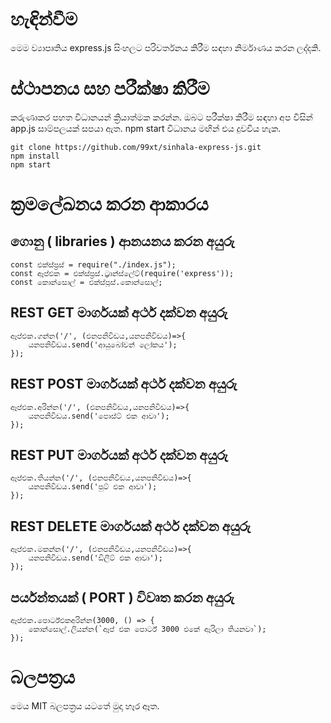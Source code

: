 
# හැඳින්වීම

මෙම ව්‍යාපෘතිය express.js සිංහලට පරිවර්තනය කිරීම සඳහා නිර්මාණය කරන ලද්දකි.

# ස්ථාපනය සහ පරීක්ෂා කිරීම

කරුණාකර පහත විධානයන් ක්‍රියාත්මක කරන්න. ඔබට පරීක්ෂා කිරීම සඳහා අප විසින් app.js සාම්පලයක් සපයා ඇත. npm start විධානය මඟින් එය දුවවිය හැක.

 
    git clone https://github.com/99xt/sinhala-express-js.git
    npm install
    npm start

# ක්‍රමලේඛනය කරන ආකාරය

## ගොනු ( libraries ) ආනයනය කරන අයුරු

	const එක්ස්ප්‍රස් = require("./index.js");
	const ඈප්එක = එක්ස්ප්‍රස්.ට්‍රාන්ස්ලේට්(require('express'));
	const කොන්සොල් = එක්ස්ප්‍රස්.කොන්සොල්;

## REST GET මාර්ගයක් අර්ථ දක්වන අයුරු

	ඈප්එක.ගන්න('/', (එනපනිවිඩය,යනපනිවිඩය)=>{
		යනපනිවිඩය.send('ආයුබෝවන් ලෝකය');
	});

## REST POST මාර්ගයක් අර්ථ දක්වන අයුරු

    ඈප්එක.අරින්න('/', (එනපනිවිඩය,යනපනිවිඩය)=>{
		යනපනිවිඩය.send('පොස්ට් එක ආවා');
	});

## REST PUT මාර්ගයක් අර්ථ දක්වන අයුරු

    ඈප්එක.තියන්න('/', (එනපනිවිඩය,යනපනිවිඩය)=>{
		යනපනිවිඩය.send('පුට් එක ආවා');
	});

## REST DELETE මාර්ගයක් අර්ථ දක්වන අයුරු

	ඈප්එක.මකන්න('/', (එනපනිවිඩය,යනපනිවිඩය)=>{
		යනපනිවිඩය.send('ඩිලීට් එක ආවා');
	});

## පර්යන්තයක් ( PORT ) විවෘත කරන අයුරු

	ඈප්එක.පොර්ට්එකඅරින්න(3000, () => {
		කොන්සොල්.ලියන්න(`ඈප් එක පොර්ට් 3000 එකේ ඈරිලා තියනවා`);
	});

# බලපත්‍රය

මෙය MIT බලපත්‍රය යටතේ මුදා හෑර ඈත.
